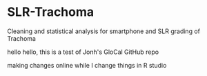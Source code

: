 # SLR-Trachoma
Cleaning and statistical analysis for smartphone and SLR grading of Trachoma

hello hello, this is a test of Jonh's GloCal GitHub repo


making changes online while I change things in R studio
